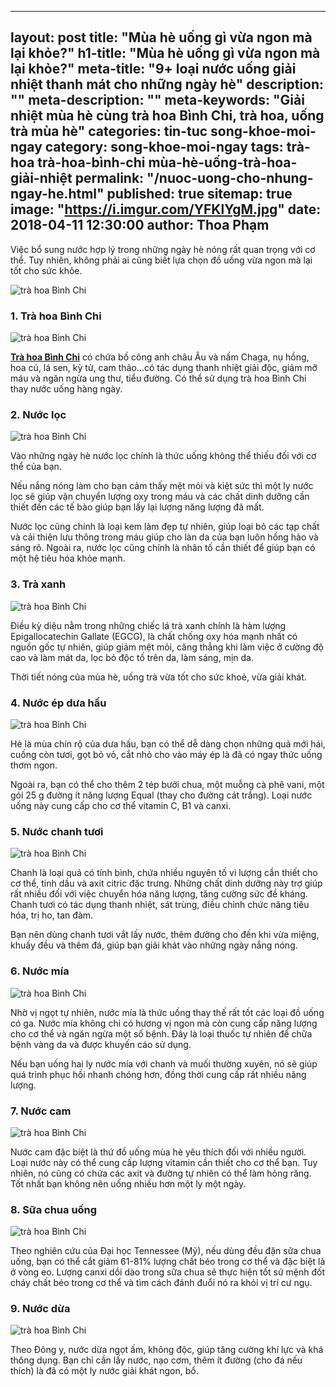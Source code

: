 
---
layout: post
title: "Mùa hè uống gì vừa ngon mà lại khỏe?"
h1-title: "Mùa hè uống gì vừa ngon mà lại khỏe?"
meta-title: "9+ loại nước uống giải nhiệt thanh mát cho những ngày hè"
description: ""
meta-description: ""
meta-keywords: "Giải nhiệt mùa hè cùng trà hoa Bình Chi, trà hoa, uống trà mùa hè"
categories: tin-tuc song-khoe-moi-ngay
category: song-khoe-moi-ngay
tags: trà-hoa trà-hoa-bình-chi mùa-hè-uống-trà-hoa-giải-nhiệt
permalink: "/nuoc-uong-cho-nhung-ngay-he.html"
published: true
sitemap: true
image: "https://i.imgur.com/YFKlYgM.jpg"
date: 2018-04-11 12:30:00
author: Thoa Phạm
---

Việc bổ sung nước hợp lý trong những ngày hè nóng rất quan trọng với cơ thể. Tuy nhiên, không phải ai cũng biết lựa chọn đồ uống vừa ngon mà lại tốt cho sức khỏe.

<img src="https://i.imgur.com/YFKlYgM.jpg" alt="trà hoa Bình Chi" class="responsive-img lazy">

### 1. Trà hoa Bình Chi

<img src="{{ site.url }}/media/images/slider/Banner-Trahoa2.jpg" alt="trà hoa Bình Chi" class="responsive-img lazy">

<b><a href="{{ site.url }}">Trà hoa Bình Chi</a></b> có chứa bồ công anh châu Âu và nấm Chaga, nụ hồng, hoa cú, lá sen, kỳ tử, cam thảo...có tác dụng thanh nhiệt giải độc, giảm mỡ máu và ngăn ngừa ung thư, tiểu đường. Có thể sử dụng trà hoa Bình Chi thay nước uống hàng ngày. 

### 2. Nước lọc

<img src="https://i.imgur.com/HoA5HEj.png" alt="trà hoa Bình Chi" class="responsive-img lazy">

Vào những ngày hè nước lọc chính là thức uống không thể thiếu đối với cơ thể của bạn.

Nếu nắng nóng làm cho bạn cảm thấy mệt mỏi và kiệt sức thì một ly nước lọc sẽ giúp vận chuyển lượng oxy trong máu và các chất dinh dưỡng cần thiết đến các tế bào giúp bạn lấy lại lượng năng lượng đã mất.

Nước lọc cũng chính là loại kem làm đẹp tự nhiên, giúp loại bỏ các tạp chất và cải thiện lưu thông trong máu giúp cho làn da của bạn luôn hồng hào và sáng rõ. Ngoài ra, nước lọc cũng chính là nhân tố cần thiết để giúp bạn có một hệ tiêu hóa khỏe mạnh.

### 3. Trà xanh

<img src="https://i.imgur.com/PWyoKA3.png" alt="trà hoa Bình Chi" class="responsive-img lazy">

Điều kỳ diệu nằm trong những chiếc lá trà xanh chính là hàm lượng Epigallocatechin Gallate (EGCG), là chất chống oxy hóa mạnh nhất có nguồn gốc tự nhiên, giúp giảm mệt mỏi, căng thẳng khi làm việc ở cường độ cao và làm mát da, lọc bỏ độc tố trên da, làm sáng, mịn da.

Thời tiết nóng của mùa hè, uống trà vừa tốt cho sức khoẻ, vừa giải khát.

### 4. Nước ép dưa hấu

<img src="https://i.imgur.com/QXOQw4y.png" alt="trà hoa Bình Chi" class="responsive-img lazy">

Hè là mùa chín rộ của dưa hấu, bạn có thể dễ dàng chọn những quả mới hái, cuống còn tươi, gọt bỏ vỏ, cắt nhỏ cho vào máy ép là đã có ngay thức uống thơm ngon.

Ngoài ra, bạn có thể cho thêm 2 tép bưởi chua, một muỗng cà phê vani, một gói 25 g đường ít năng lượng Equal (thay cho đường cát trắng). Loại nước uống này cung cấp cho cơ thể vitamin C, B1 và canxi.

### 5. Nước chanh tươi

<img src="https://i.imgur.com/jZe5Fz2.png" alt="trà hoa Bình Chi" class="responsive-img lazy">

Chanh là loại quả có tính bình, chứa nhiều nguyên tố vi lượng cần thiết cho cơ thể, tinh dầu và axit citric đặc trưng. Những chất dinh dưỡng này trợ giúp rất nhiều đối với việc chuyển hóa năng lượng, tăng cường sức đề kháng. 
Chanh tươi có tác dụng thanh nhiệt, sát trùng, điều chỉnh chức năng tiêu hóa, trị ho, tan đàm.

Bạn nên dùng chanh tươi vắt lấy nước, thêm đường cho đến khi vừa miệng, khuấy đều và thêm đá, giúp bạn giải khát vào những ngày nắng nóng.

### 6. Nước mía

<img src="https://i.imgur.com/595tlCc.png" alt="trà hoa Bình Chi" class="responsive-img lazy">

Nhờ vị ngọt tự nhiên, nước mía là thức uống thay thế rất tốt các loại đồ uống có ga. Nước mía không chỉ có hương vị ngon mà còn cung cấp năng lượng cho cơ thể và ngăn ngừa một số bệnh. Đây là loại thuốc tự nhiên để chữa bệnh vàng da và được khuyến cáo sử dụng.

Nếu bạn uống hai ly nước mía với chanh và muối thường xuyên, nó sẽ giúp quá trình phục hồi nhanh chóng hơn, đồng thời cung cấp rất nhiều năng lượng.

### 7. Nước cam

<img src="https://i.imgur.com/rb8lTJO.png" alt="trà hoa Bình Chi" class="responsive-img lazy">

Nước cam đặc biệt là thứ đồ uống mùa hè yêu thích đối với nhiều người. Loại nước này có thể cung cấp lượng vitamin cần thiết cho cơ thể bạn. Tuy nhiên, nó cũng có chứa các axit và đường tự nhiên có thể làm hỏng răng. Tốt nhất bạn không nên uống nhiều hơn một ly một ngày.

### 8. Sữa chua uống

<img src="https://i.imgur.com/qPtwfbs.png" alt="trà hoa Bình Chi" class="responsive-img lazy">

Theo nghiên cứu của Đại học Tennessee (Mỹ), nếu dùng đều đặn sữa chua uống, bạn có thể cắt giảm 61-81% lượng chất béo trong cơ thể và đặc biệt là ở vòng eo. Lượng canxi dồi dào trong sữa chua sẽ thực hiện tốt sứ mệnh đốt cháy chất béo trong cơ thể và tìm cách đánh đuổi nó ra khỏi vị trí cư ngụ.

### 9. Nước dừa

<img src="https://i.imgur.com/VVYRrq5.png" alt="trà hoa Bình Chi" class="responsive-img lazy">

Theo Đông y, nước dừa ngọt ấm, không độc, giúp tăng cường khí lực và khá thông dụng. Bạn chỉ cần lấy nước, nạo cơm, thêm ít đường (cho đá nếu thích) là đã có một ly nước giải khát ngon, bổ.